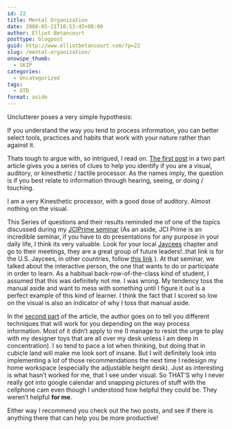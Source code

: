 ```yaml
---
id: 22
title: Mental Organization
date: 2008-05-21T10:53:45+00:00
author: Elliot Betancourt
posttype: blogpost
guid: http://www.elliotbetancourt.com/?p=22
slug: /mental-organization/
onswipe_thumb:
  - SKIP
categories:
  - Uncategorized
tags:
  - GTD
format: aside
---
```

Unclutterer poses a very simple hypothesis:

If you understand the way you tend to process information, you can better select tools, practices and habits that work with your nature rather than against it.

Thats tough to argue with, so intrigued, I read on. [The first post](http://unclutterer.com/2008/05/14/understanding-how-you-process-information-to-help-you-get-organized-part-i/) in a two part article gives you a series of clues to help you identify if you are a visual, auditory, or kinesthetic / tactile processor. As the names imply, the question is if you best relate to information through hearing, seeing, or doing / touching.

I am a very Kinesthetic processor, with a good dose of auditory. Almost nothing on the visual.

This Series of questions and their results reminded me of one of the topics discussed during my [JCIPrime seminar](http://www.jciuniversity.com/jciprime/indexENG.shtml) (As an aside, JCI Prime is an incredible seminar, if you have to do presentations for any purpose in your daily life, I think its very valuable. Look for your local [Jaycees](http://www.usjaycees.org/) chapter and go to their meetings, they are a great group of future leaders!..that link is for the U.S. Jaycees, in other countries, follow [this link](http://www.jci.cc/) ). At that seminar, we talked about the interactive person, the one that wants to do or participate in order to learn. As a habitual back-row-of-the-class kind of student, I assumed that this was definitely not me. I was wrong. My tendency toss the manual aside and want to mess with something until I figure it out is a perfect example of this kind of learner. I think the fact that I scored so low on the visual is also an indicator of why I toss that manual aside.

In the [second part](http://unclutterer.com/2008/05/16/understanding-how-you-process-information-to-help-you-get-organized-part-2/) of the article, the author goes on to tell you different techniques that will work for you depending on the way process information. Most of it didn&#8217;t apply to me (I manage to resist the urge to play with my designer toys that are all over my desk unless I am deep in concentration). I so tend to pace a lot when thinking, but doing that in cubicle land will make me look sort of insane. But I will definitely look into implementing a lot of those recommendations the next time I redesign my home workspace (especially the adjustable height desk). Just as interesting is what hasn&#8217;t worked for me, that I see under visual. So THAT&#8217;S why I never really got into google calendar and snapping pictures of stuff with the cellphone cam even though I understood how helpful they could be. They weren&#8217;t helpful **for me**.

Either way I recommend you check out the two posts, and see if there is anything there that can help you be more productive!